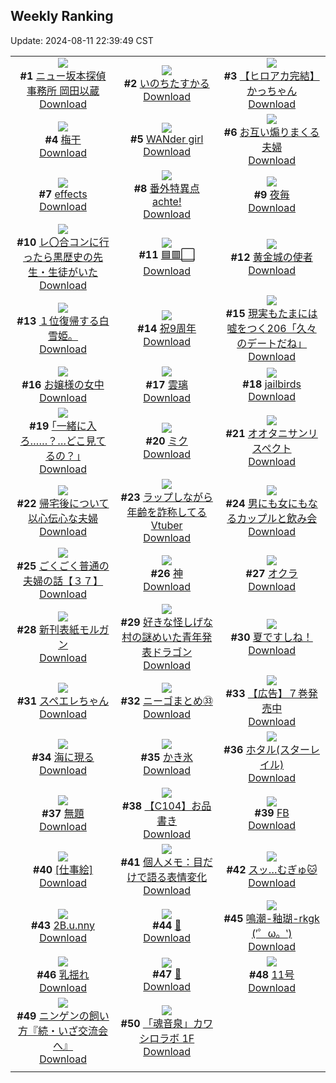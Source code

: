 ## Weekly Ranking
Update: 2024-08-11 22:39:49 CST

|      |      |      |
| :----: | :----: | :----: |
| ![](https://i.pixiv.re/c/240x480/img-master/img/2024/08/05/00/00/34/121189040_p0_master1200.jpg)<br>**#1** [ニュー坂本探偵事務所 岡田以蔵](https://www.pixiv.net/artworks/121189040)<br>[Download](https://i.pixiv.re/img-original/img/2024/08/05/00/00/34/121189040_p0.jpg) | ![](https://i.pixiv.re/c/240x480/img-master/img/2024/08/05/00/00/44/121189082_p0_master1200.jpg)<br>**#2** [いのちたすかる](https://www.pixiv.net/artworks/121189082)<br>[Download](https://i.pixiv.re/img-original/img/2024/08/05/00/00/44/121189082_p0.jpg) | ![](https://i.pixiv.re/c/240x480/img-master/img/2024/08/05/14/30/47/121202864_p0_master1200.jpg)<br>**#3** [【ヒロアカ完結】かっちゃん](https://www.pixiv.net/artworks/121202864)<br>[Download](https://i.pixiv.re/img-original/img/2024/08/05/14/30/47/121202864_p0.jpg) |
| ![](https://i.pixiv.re/c/240x480/img-master/img/2024/08/06/07/30/03/121226026_p0_master1200.jpg)<br>**#4** [梅干](https://www.pixiv.net/artworks/121226026)<br>[Download](https://i.pixiv.re/img-original/img/2024/08/06/07/30/03/121226026_p0.jpg) | ![](https://i.pixiv.re/c/240x480/img-master/img/2024/08/04/00/17/17/121155774_p0_master1200.jpg)<br>**#5** [WANder girl](https://www.pixiv.net/artworks/121155774)<br>[Download](https://i.pixiv.re/img-original/img/2024/08/04/00/17/17/121155774_p0.jpg) | ![](https://i.pixiv.re/c/240x480/img-master/img/2024/08/05/00/01/15/121189166_p0_master1200.jpg)<br>**#6** [お互い煽りまくる夫婦](https://www.pixiv.net/artworks/121189166)<br>[Download](https://i.pixiv.re/img-original/img/2024/08/05/00/01/15/121189166_p0.jpg) |
| ![](https://i.pixiv.re/c/240x480/img-master/img/2024/08/04/00/01/13/121154966_p0_master1200.jpg)<br>**#7** [effects](https://www.pixiv.net/artworks/121154966)<br>[Download](https://i.pixiv.re/img-original/img/2024/08/04/00/01/13/121154966_p0.png) | ![](https://i.pixiv.re/c/240x480/img-master/img/2024/08/05/00/00/23/121188994_p0_master1200.jpg)<br>**#8** [番外特異点achte!](https://www.pixiv.net/artworks/121188994)<br>[Download](https://i.pixiv.re/img-original/img/2024/08/05/00/00/23/121188994_p0.jpg) | ![](https://i.pixiv.re/c/240x480/img-master/img/2024/08/05/00/00/37/121189055_p0_master1200.jpg)<br>**#9** [夜毎](https://www.pixiv.net/artworks/121189055)<br>[Download](https://i.pixiv.re/img-original/img/2024/08/05/00/00/37/121189055_p0.png) |
| ![](https://i.pixiv.re/c/240x480/img-master/img/2024/08/05/20/26/43/121210938_p0_master1200.jpg)<br>**#10** [レ〇合コンに行ったら黒歴史の先生・生徒がいた](https://www.pixiv.net/artworks/121210938)<br>[Download](https://i.pixiv.re/img-original/img/2024/08/05/20/26/43/121210938_p0.jpg) | ![](https://i.pixiv.re/c/240x480/img-master/img/2024/08/05/00/00/09/121188944_p0_master1200.jpg)<br>**#11** [🟦🟥⬜](https://www.pixiv.net/artworks/121188944)<br>[Download](https://i.pixiv.re/img-original/img/2024/08/05/00/00/09/121188944_p0.jpg) | ![](https://i.pixiv.re/c/240x480/img-master/img/2024/08/05/01/06/17/121191529_p0_master1200.jpg)<br>**#12** [黄金城の使者](https://www.pixiv.net/artworks/121191529)<br>[Download](https://i.pixiv.re/img-original/img/2024/08/05/01/06/17/121191529_p0.jpg) |
| ![](https://i.pixiv.re/c/240x480/img-master/img/2024/08/05/16/12/42/121204494_p0_master1200.jpg)<br>**#13** [１位復帰する白雪姫。](https://www.pixiv.net/artworks/121204494)<br>[Download](https://i.pixiv.re/img-original/img/2024/08/05/16/12/42/121204494_p0.jpg) | ![](https://i.pixiv.re/c/240x480/img-master/img/2024/08/06/17/00/04/121234882_p0_master1200.jpg)<br>**#14** [祝9周年](https://www.pixiv.net/artworks/121234882)<br>[Download](https://i.pixiv.re/img-original/img/2024/08/06/17/00/04/121234882_p0.png) | ![](https://i.pixiv.re/c/240x480/img-master/img/2024/08/04/18/00/05/121176267_p0_master1200.jpg)<br>**#15** [現実もたまには嘘をつく206「久々のデートだね」](https://www.pixiv.net/artworks/121176267)<br>[Download](https://i.pixiv.re/img-original/img/2024/08/04/18/00/05/121176267_p0.jpg) |
| ![](https://i.pixiv.re/c/240x480/img-master/img/2024/08/04/20/15/44/121180417_p0_master1200.jpg)<br>**#16** [お嬢様の女中](https://www.pixiv.net/artworks/121180417)<br>[Download](https://i.pixiv.re/img-original/img/2024/08/04/20/15/44/121180417_p0.jpg) | ![](https://i.pixiv.re/c/240x480/img-master/img/2024/08/04/01/18/21/121157626_p0_master1200.jpg)<br>**#17** [雲璃](https://www.pixiv.net/artworks/121157626)<br>[Download](https://i.pixiv.re/img-original/img/2024/08/04/01/18/21/121157626_p0.png) | ![](https://i.pixiv.re/c/240x480/img-master/img/2024/08/05/13/34/36/121202002_p0_master1200.jpg)<br>**#18** [jailbirds](https://www.pixiv.net/artworks/121202002)<br>[Download](https://i.pixiv.re/img-original/img/2024/08/05/13/34/36/121202002_p0.png) |
| ![](https://i.pixiv.re/c/240x480/img-master/img/2024/08/05/17/14/53/121205696_p0_master1200.jpg)<br>**#19** [｢一緒に入ろ……？…どこ見てるの？｣](https://www.pixiv.net/artworks/121205696)<br>[Download](https://i.pixiv.re/img-original/img/2024/08/05/17/14/53/121205696_p0.jpg) | ![](https://i.pixiv.re/c/240x480/img-master/img/2024/08/05/17/19/14/121205786_p0_master1200.jpg)<br>**#20** [ミク](https://www.pixiv.net/artworks/121205786)<br>[Download](https://i.pixiv.re/img-original/img/2024/08/05/17/19/14/121205786_p0.jpg) | ![](https://i.pixiv.re/c/240x480/img-master/img/2024/08/05/23/03/13/121216443_p0_master1200.jpg)<br>**#21** [オオタニサンリスペクト](https://www.pixiv.net/artworks/121216443)<br>[Download](https://i.pixiv.re/img-original/img/2024/08/05/23/03/13/121216443_p0.jpg) |
| ![](https://i.pixiv.re/c/240x480/img-master/img/2024/08/04/00/00/51/121154908_p0_master1200.jpg)<br>**#22** [帰宅後について以心伝心な夫婦](https://www.pixiv.net/artworks/121154908)<br>[Download](https://i.pixiv.re/img-original/img/2024/08/04/00/00/51/121154908_p0.jpg) | ![](https://i.pixiv.re/c/240x480/img-master/img/2024/08/05/21/03/52/121212179_p0_master1200.jpg)<br>**#23** [ラップしながら年齢を詐称してるVtuber](https://www.pixiv.net/artworks/121212179)<br>[Download](https://i.pixiv.re/img-original/img/2024/08/05/21/03/52/121212179_p0.jpg) | ![](https://i.pixiv.re/c/240x480/img-master/img/2024/08/04/00/01/35/121155006_p0_master1200.jpg)<br>**#24** [男にも女にもなるカップルと飲み会](https://www.pixiv.net/artworks/121155006)<br>[Download](https://i.pixiv.re/img-original/img/2024/08/04/00/01/35/121155006_p0.jpg) |
| ![](https://i.pixiv.re/c/240x480/img-master/img/2024/08/06/17/00/07/121234900_p0_master1200.jpg)<br>**#25** [ごくごく普通の夫婦の話【３７】](https://www.pixiv.net/artworks/121234900)<br>[Download](https://i.pixiv.re/img-original/img/2024/08/06/17/00/07/121234900_p0.jpg) | ![](https://i.pixiv.re/c/240x480/img-master/img/2024/08/05/00/08/42/121188990_p0_master1200.jpg)<br>**#26** [神](https://www.pixiv.net/artworks/121188990)<br>[Download](https://i.pixiv.re/img-original/img/2024/08/05/00/08/42/121188990_p0.jpg) | ![](https://i.pixiv.re/c/240x480/img-master/img/2024/08/06/20/35/13/121240338_p0_master1200.jpg)<br>**#27** [オクラ](https://www.pixiv.net/artworks/121240338)<br>[Download](https://i.pixiv.re/img-original/img/2024/08/06/20/35/13/121240338_p0.png) |
| ![](https://i.pixiv.re/c/240x480/img-master/img/2024/08/05/00/00/08/121188939_p0_master1200.jpg)<br>**#28** [新刊表紙モルガン](https://www.pixiv.net/artworks/121188939)<br>[Download](https://i.pixiv.re/img-original/img/2024/08/05/00/00/08/121188939_p0.png) | ![](https://i.pixiv.re/c/240x480/img-master/img/2024/08/05/12/52/04/121201331_p0_master1200.jpg)<br>**#29** [好きな怪しげな村の謎めいた青年発表ドラゴン](https://www.pixiv.net/artworks/121201331)<br>[Download](https://i.pixiv.re/img-original/img/2024/08/05/12/52/04/121201331_p0.png) | ![](https://i.pixiv.re/c/240x480/img-master/img/2024/08/05/19/27/41/121209158_p0_master1200.jpg)<br>**#30** [夏ですしね！](https://www.pixiv.net/artworks/121209158)<br>[Download](https://i.pixiv.re/img-original/img/2024/08/05/19/27/41/121209158_p0.jpg) |
| ![](https://i.pixiv.re/c/240x480/img-master/img/2024/08/05/20/01/24/121210198_p0_master1200.jpg)<br>**#31** [スペエレちゃん](https://www.pixiv.net/artworks/121210198)<br>[Download](https://i.pixiv.re/img-original/img/2024/08/05/20/01/24/121210198_p0.jpg) | ![](https://i.pixiv.re/c/240x480/img-master/img/2024/08/05/18/57/12/121208252_p0_master1200.jpg)<br>**#32** [ニーゴまとめ㉝](https://www.pixiv.net/artworks/121208252)<br>[Download](https://i.pixiv.re/img-original/img/2024/08/05/18/57/12/121208252_p0.jpg) | ![](https://i.pixiv.re/c/240x480/img-master/img/2024/08/05/15/37/44/121203825_p0_master1200.jpg)<br>**#33** [【広告】７巻発売中](https://www.pixiv.net/artworks/121203825)<br>[Download](https://i.pixiv.re/img-original/img/2024/08/05/15/37/44/121203825_p0.jpg) |
| ![](https://i.pixiv.re/c/240x480/img-master/img/2024/08/05/19/24/10/121209058_p0_master1200.jpg)<br>**#34** [海に現る](https://www.pixiv.net/artworks/121209058)<br>[Download](https://i.pixiv.re/img-original/img/2024/08/05/19/24/10/121209058_p0.jpg) | ![](https://i.pixiv.re/c/240x480/img-master/img/2024/08/05/00/03/54/121189376_p0_master1200.jpg)<br>**#35** [かき氷](https://www.pixiv.net/artworks/121189376)<br>[Download](https://i.pixiv.re/img-original/img/2024/08/05/00/03/54/121189376_p0.jpg) | ![](https://i.pixiv.re/c/240x480/img-master/img/2024/08/05/00/45/28/121190891_p0_master1200.jpg)<br>**#36** [ホタル(スターレイル)](https://www.pixiv.net/artworks/121190891)<br>[Download](https://i.pixiv.re/img-original/img/2024/08/05/00/45/28/121190891_p0.jpg) |
| ![](https://i.pixiv.re/c/240x480/img-master/img/2024/08/06/00/16/40/121219264_p0_master1200.jpg)<br>**#37** [無題](https://www.pixiv.net/artworks/121219264)<br>[Download](https://i.pixiv.re/img-original/img/2024/08/06/00/16/40/121219264_p0.png) | ![](https://i.pixiv.re/c/240x480/img-master/img/2024/08/06/00/00/39/121218460_p0_master1200.jpg)<br>**#38** [【C104】お品書き](https://www.pixiv.net/artworks/121218460)<br>[Download](https://i.pixiv.re/img-original/img/2024/08/06/00/00/39/121218460_p0.png) | ![](https://i.pixiv.re/c/240x480/img-master/img/2024/08/04/17/25/21/121175326_p0_master1200.jpg)<br>**#39** [FB](https://www.pixiv.net/artworks/121175326)<br>[Download](https://i.pixiv.re/img-original/img/2024/08/04/17/25/21/121175326_p0.png) |
| ![](https://i.pixiv.re/c/240x480/img-master/img/2024/08/05/00/00/36/121189054_p0_master1200.jpg)<br>**#40** [[仕事絵]](https://www.pixiv.net/artworks/121189054)<br>[Download](https://i.pixiv.re/img-original/img/2024/08/05/00/00/36/121189054_p0.jpg) | ![](https://i.pixiv.re/c/240x480/img-master/img/2024/08/06/15/44/14/121224895_p0_master1200.jpg)<br>**#41** [個人メモ：目だけで語る表情変化](https://www.pixiv.net/artworks/121224895)<br>[Download](https://i.pixiv.re/img-original/img/2024/08/06/15/44/14/121224895_p0.jpg) | ![](https://i.pixiv.re/c/240x480/img-master/img/2024/08/05/10/00/02/121198602_p0_master1200.jpg)<br>**#42** [スッ…むぎゅ🐱](https://www.pixiv.net/artworks/121198602)<br>[Download](https://i.pixiv.re/img-original/img/2024/08/05/10/00/02/121198602_p0.jpg) |
| ![](https://i.pixiv.re/c/240x480/img-master/img/2024/08/05/23/45/23/121217805_p0_master1200.jpg)<br>**#43** [2B.u.nny](https://www.pixiv.net/artworks/121217805)<br>[Download](https://i.pixiv.re/img-original/img/2024/08/05/23/45/23/121217805_p0.jpg) | ![](https://i.pixiv.re/c/240x480/img-master/img/2024/08/05/00/00/50/121189102_p0_master1200.jpg)<br>**#44** [👅](https://www.pixiv.net/artworks/121189102)<br>[Download](https://i.pixiv.re/img-original/img/2024/08/05/00/00/50/121189102_p0.jpg) | ![](https://i.pixiv.re/c/240x480/img-master/img/2024/08/05/00/42/49/121190830_p0_master1200.jpg)<br>**#45** [鳴潮-釉瑚-rkgk (′゜ω。‵)](https://www.pixiv.net/artworks/121190830)<br>[Download](https://i.pixiv.re/img-original/img/2024/08/05/00/42/49/121190830_p0.png) |
| ![](https://i.pixiv.re/c/240x480/img-master/img/2024/08/05/13/20/55/121201789_p0_master1200.jpg)<br>**#46** [乳揺れ](https://www.pixiv.net/artworks/121201789)<br>[Download](https://i.pixiv.re/img-original/img/2024/08/05/13/20/55/121201789_p0.jpg) | ![](https://i.pixiv.re/c/240x480/img-master/img/2024/08/05/00/00/13/121188966_p0_master1200.jpg)<br>**#47** [🍎](https://www.pixiv.net/artworks/121188966)<br>[Download](https://i.pixiv.re/img-original/img/2024/08/05/00/00/13/121188966_p0.jpg) | ![](https://i.pixiv.re/c/240x480/img-master/img/2024/08/05/18/45/19/121207940_p0_master1200.jpg)<br>**#48** [11号](https://www.pixiv.net/artworks/121207940)<br>[Download](https://i.pixiv.re/img-original/img/2024/08/05/18/45/19/121207940_p0.jpg) |
| ![](https://i.pixiv.re/c/240x480/img-master/img/2024/08/05/12/33/54/121201019_p0_master1200.jpg)<br>**#49** [ニンゲンの飼い方『続・いざ交流会へ』](https://www.pixiv.net/artworks/121201019)<br>[Download](https://i.pixiv.re/img-original/img/2024/08/05/12/33/54/121201019_p0.png) | ![](https://i.pixiv.re/c/240x480/img-master/img/2024/08/06/12/00/11/121229823_p0_master1200.jpg)<br>**#50** [「魂音泉」カワシロラボ 1F](https://www.pixiv.net/artworks/121229823)<br>[Download](https://i.pixiv.re/img-original/img/2024/08/06/12/00/11/121229823_p0.jpg) |
|      |
